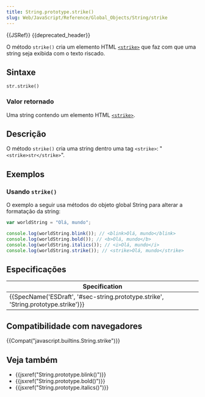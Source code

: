 ```yaml
---
title: String.prototype.strike()
slug: Web/JavaScript/Reference/Global_Objects/String/strike
---
```


{{JSRef}} {{deprecated_header}}

O método `strike()` cria um elemento HTML [`<strike>`](/pt-BR/docs/Web/HTML/Element/strike) que faz com que uma string seja exibida com o texto riscado.

## Sintaxe

```
str.strike()
```

### Valor retornado

Uma string contendo um elemento HTML [`<strike>`](/pt-BR/docs/Web/HTML/Element/strike).

## Descrição

O método `strike()` cria uma string dentro uma tag `<strike>`: "`<strike>str</strike>`".

## Exemplos

### Usando `strike()`

O exemplo a seguir usa métodos do objeto global String para alterar a formatação da string:

```js
var worldString = "Olá, mundo";

console.log(worldString.blink()); // <blink>Olá, mundo</blink>
console.log(worldString.bold()); // <b>Olá, mundo</b>
console.log(worldString.italics()); // <i>Olá, mundo</i>
console.log(worldString.strike()); // <strike>Olá, mundo</strike>
```

## Especificações

| Specification                                                                      |
| ---------------------------------------------------------------------------------- |
| {{SpecName('ESDraft', '#sec-string.prototype.strike', 'String.prototype.strike')}} |

## Compatibilidade com navegadores

{{Compat("javascript.builtins.String.strike")}}

## Veja também

- {{jsxref("String.prototype.blink()")}}
- {{jsxref("String.prototype.bold()")}}
- {{jsxref("String.prototype.italics()")}}
